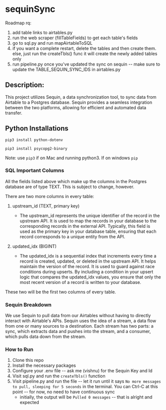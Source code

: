 # sequinSync

Roadmap rq:

1) add table links to airtables.py
2) run the web scraper (fillTableFields) to get each table's fields
3) go to sql.py and run mapAirtableToSQL
4) if you want a complete restart, delete the tables and then create them. else, just run the createTbls() func
it will create the newly added tables only
5) run pipeline.py once you've updated the sync on sequin -- make sure to update the TABLE_SEQUIN_SYNC_IDS in airtables.py









## Description:
This project utilizes Sequin, a data synchronization tool, to sync data from Airtable to a Postgres database. Sequin provides a seamless integration between the two platforms, allowing for efficient and automated data transfer.

## Python Installations
`pip3 install python-dotenv`

`pip3 install psycopg2-binary`    

Note: use `pip3` if on Mac and running python3. If on windows `pip`

### SQL Important Columns

All the fields listed above which make up the columns in the Postgres database are of type TEXT. This is subject to change, however.

There are two more columns in every table:

1) upstream_id (TEXT, primary key)
    * The upstream_id represents the unique identifier of the record in the upstream API. It is used to map the records in your database to the corresponding records in the external API. Typically, this field is used as the primary key in your database table, ensuring that each record corresponds to a unique entity from the API.

2) updated_idx (BIGINT)
    * The updated_idx is a sequential index that increments every time a record is created, updated, or deleted in the upstream API. It helps maintain the version of the record. It is used to guard against race conditions during upserts. By including a condition in your upsert logic that compares the updated_idx values, you ensure that only the most recent version of a record is written to your database.

These two will be the first two columns of every table.

### Sequin Breakdown

We use Sequin to pull data from our Airtables without having to directly interact with Airtable's APIs. Sequin uses the idea of a stream, a data flow from one or many sources to a destination. Each stream has two parts: a sync, which extracts data and pushes into the stream, and a consumer, which pulls data down from the stream.


### How to Run

1) Clone this repo
2) Install the necessary packages
3) Configure your .env file -- ask me (vishnu) for the Sequin Key and Id
4) Visit sql.py and run the `createTbls()` function
5) Visit pipeline.py and run the file -- let it run until it says `No more messages to pull, sleeping for 5 seconds` in the terminal. You can Ctrl-C at this point -- for now, no need to have continuous sync
    * initially, the output will be `Pulled 0 messages` -- that is alright and expected